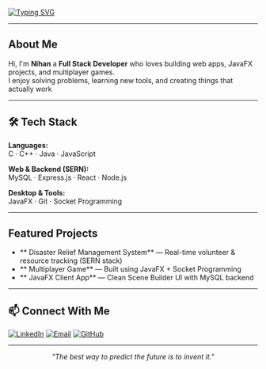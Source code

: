 <!-- Typing SVG Animation -->
[![Typing SVG](https://readme-typing-svg.demolab.com?font=Fira+Code&size=26&pause=1000&color=00BFFF&center=true&vCenter=true&width=900&lines=Hi+there%2C+I'm+Nihan+;Full+Stack+Developer+%7C+SERN+Stack;JavaFX+%7C+C%2FC%2B%2B;Always+Learning+and+Building+)](https://git.io/typing-svg)

---

##  About Me
Hi, I'm **Nihan**  a **Full Stack Developer** who loves building web apps, JavaFX projects, and multiplayer games.  
I enjoy solving problems, learning new tools, and creating things that actually work 

---

## 🛠 Tech Stack
**Languages:**  
C · C++ · Java · JavaScript  

**Web & Backend (SERN):**  
MySQL · Express.js · React · Node.js  

**Desktop & Tools:**  
JavaFX · Git · Socket Programming  

---

##  Featured Projects
- ** Disaster Relief Management System** — Real-time volunteer & resource tracking (SERN stack)  
- ** Multiplayer Game** — Built using JavaFX + Socket Programming  
- ** JavaFX Client App** — Clean Scene Builder UI with MySQL backend  

---

## 📫 Connect With Me
[![LinkedIn](https://img.shields.io/badge/-LinkedIn-0077B5?style=flat&logo=linkedin&logoColor=white)](https://www.linkedin.com/in/al-farhan-nihan-71a9a8271/)
[![Email](https://img.shields.io/badge/-Email-D14836?style=flat&logo=gmail&logoColor=white)](mailto:alnihan196@gmail.com)
[![GitHub](https://img.shields.io/badge/-GitHub-181717?style=flat&logo=github&logoColor=white)](https://github.com/Nihan2609)

---

<p align="center"><i>"The best way to predict the future is to invent it."</i></p>
